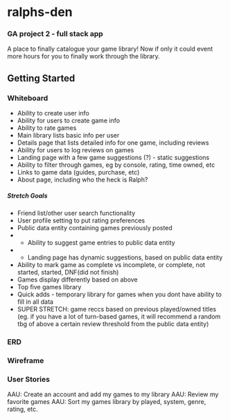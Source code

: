 # ralphs-den
### GA project 2 - full stack app
A place to finally catalogue your game library! Now if only it could event more hours for you to finally work through the library. 

## Getting Started
### Whiteboard
- Ability to create user info
- Ability for users to create game info
- Ability to rate games
- Main library lists basic info per user
- Details page that lists detailed info for one game, including reviews
- Ability for users to log reviews on games
- Landing page with a few game suggestions (?) - static suggestions
- Ability to filter through games, eg by console, rating, time owned, etc
- Links to game data (guides, purchase, etc)
- About page, including who the heck is Ralph? 

##### Stretch Goals
- Friend list/other user search functionality
- User profile setting to put rating preferences 
- Public data entity containing games previously posted
- - Ability to suggest game entries to public data entity
- - Landing page has dynamic suggestions, based on public data entity 
- Ability to mark game as complete vs incomplete, or complete, not started, started, DNF(did not finish)
- Games display differently based on above
- Top five games library
- Quick adds - temporary library for games when you dont have ability to fill in all data
- SUPER STRETCH: game reccs based on previous played/owned titles (eg. if you have a lot of turn-based games, it will recommend a random tbg of above a certain review threshold from the public data entity)

### ERD

### Wireframe

### User Stories

AAU: Create an account and add my games to my library
AAU: Review my favorite games
AAU: Sort my games library by played, system, genre, rating, etc.

